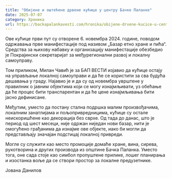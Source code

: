```yaml
---
title: "Обијене и оштећене дрвене кућице у центру Бачке Паланке"
date: 2025-07-07
category: Хроника
url: https://backapalankavesti.com/hronika/obijene-drvene-kucice-u-centru-backe-palanke/
---
```


Ове кућице први пут су отворене 6. новембра 2024. године, поводом одржавања прве манифестације под називом „Базар етно хране и пића“. Средства за њихову набавку и организацију манифестације обезбедио је Покрајински секретаријат за међурегионални развој и локалну самоуправу.

Том приликом, Милан Чавић је за БАП ВЕСТИ изјавио да кућице остају на управљање локалној самоуправи и да ће се користити за сва будућа дешавања у граду. Најавио је и да су од новембра уврштене у правилник о јавним објектима који се могу изнајмљивати, уз обећање да ће процес бити транспарентан и да ће цене изнајмљивања бити јасно дефинисане.

Међутим, уместо да постану стална подршка малим произвођачима, локалним занатлијама и пољопривредницима, кућице су остале неискоришћене као декорација без сврхе. Од тада до данас, што је период од шест месеци, није одржан ниједан нови базар, нити је омогућено грађанима да изнајме ове објекте, иако би могли да представљају значајан подстицај локалној привреди.

Могле су служити као место промоције домаће хране, вина, сирева, рукотворина и других производа из општине Бачка Паланка. Уместо тога, оне сада стоје као симбол пропуштене прилике, лошег планирања и изостанка воље да се створи простор за локалне предузетнике.

Јована Данилов
